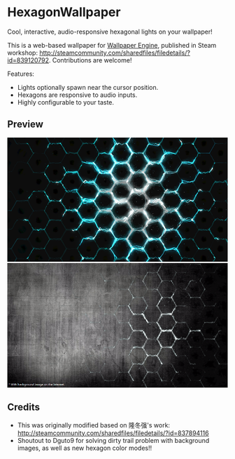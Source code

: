 # HexagonWallpaper
Cool, interactive, audio-responsive hexagonal lights on your wallpaper!

This is a web-based wallpaper for [Wallpaper Engine](http://store.steampowered.com/app/431960/Wallpaper_Engine/), published in Steam workshop: <http://steamcommunity.com/sharedfiles/filedetails/?id=839120792>. Contributions are welcome!

Features:

- Lights optionally spawn near the cursor position.
- Hexagons are responsive to audio inputs.
- Highly configurable to your taste.

## Preview
![](/preview/Hexagons.png)
![](/preview/Hexagons2.png)

## Credits
- This was originally modified based on 隆冬强's work: http://steamcommunity.com/sharedfiles/filedetails/?id=837894116
- Shoutout to Dguto9 for solving dirty trail problem with background images, as well as new hexagon color modes!!
